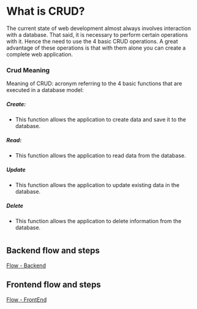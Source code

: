 # What is CRUD?

The current state of web development almost always involves interaction with a database. That said, it is necessary to perform certain operations with it. Hence the need to use the 4 basic CRUD operations.
A great advantage of these operations is that with them alone you can create a complete web application.
### Crud Meaning
Meaning of CRUD: acronym referring to the 4 basic functions that are executed in a database model:

##### Create:
- This function allows the application to create data and save it to the database.
##### Read:
- This function allows the application to read data from the database.
##### Update
- This function allows the application to update existing data in the database.
##### Delete
- This function allows the application to delete information from the database.
#


## Backend flow and steps
[Flow - Backend](1-backend.md)
## Frontend flow and steps
[Flow - FrontEnd](2-frontend.md)



